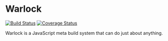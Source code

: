 # Warlock

[![Build Status][travis-image]][travis-url] [![Coverage Status][coveralls-image]][coveralls-url]

[travis-image]: https://travis-ci.org/ngbp/warlock.svg?branch=master
[travis-url]: https://travis-ci.org/ngbp/warlock
[coveralls-image]: https://img.shields.io/coveralls/ngbp/warlock/master.svg
[coveralls-url]: https://coveralls.io/r/ngbp/warlock?branch=master

Warlock is a JavaScript meta build system that can do just about anything.

